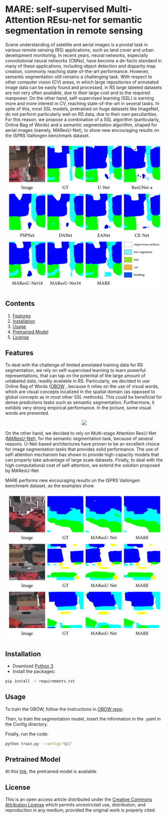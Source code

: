 # MARE: self-supervised Multi-Attention REsu-net for semantic segmentation in remote sensing

Scene understanding of satellite and aerial images is a pivotal task in various remote sensing (RS) applications, such as land cover and urban development monitoring. In recent years, neural networks, especially convolutional neural networks (CNNs), have become a de-facto standard in many of these applications, including object detection and disparity map creation, commonly reaching state-of-the-art performance. However, semantic segmentation still remains a challenging task. With respect to other computer vision (CV) areas, in which large repositories of annotated image data can be easily found and processed, in RS large labeled datasets are not very often available, due to their large cost and to the required manpower. On the other hand, self-supervised learning (SSL) is earning more and more interest in CV, reaching state-of-the-art in several tasks. In spite of this, most SSL models, pretrained on huge datasets like ImageNet, do not perform particularly well on RS data, due to their own peculiarities. For this reason, we propose a combination of a SSL algorithm (particularly, Online Bag of Words) and a semantic segmentation algorithm, shaped for aerial images (namely, MAResU-Net), to show new encouraging results on the ISPRS Vaihingen benchmark dataset.

<div align="center"><img src="images/cfr_mask.png", width="500"></div>

## Contents
1. [Features](#features)
2. [Installation](#installation)
3. [Usage](#usage)
4. [Pretrained Model](#output)
5. [License](#license)
<!-- 6. [Citation](#citation) -->

## Features

To deal with the challenge of limited annotated training data for RS segmentation, we rely on self-supervised learning to learn powerful representations, that can tap on the potential of the large amount of unlabeled data, readily available in RS. 
Particularly, we decided to use Online Bag of Words ([OBOW](https://arxiv.org/abs/2012.11552) , because it relies on the use of visual words, which are visual concepts localized in the spatial domain (as opposed to global concepts as in most other SSL methods). This could be beneficial for dense predictions tasks such as semantic segmentation. Furthermore, it exhibits very strong empirical performance.
In the picture, some visual words are presented.

<div align="center"><img src="images/visual_words.jpg", width="500"></div>

On the other hand, we decided to rely on Multi-stage Attention ResU-Net ([MAResU-Net](https://arxiv.org/abs/2011.14302)), for the semantic segmentation task, because of several reasons. U-Net-based architectures have proven to be an excellent choice for image segmentation tasks that provides solid performance. The use of self-attention mechanism has shown to provide high-capacity models that can properly take advantage of large scale datasets. Finally, to deal with the high computational cost of self-attention, we extend the solution proposed by MAResU-Net

MARE performs new encouraging results on the ISPRS Vaihingen benchmark dataset, as the examples show.

<div align="center"><img src="images/masks.png", width="500"></div>

## Installation

- Download [Python 3](https://www.python.org/)
- Install the packages:
```bash
pip install -r requirements.txt
```

## Usage 

To train the OBOW, follow the instructions in [OBOW repo](https://github.com/valeoai/obow/tree/main/obow).

Then, to train the segmentation model, insert the information in the .yaml in the Config directory.

Finally, run the code:

```bash
python train.py --config="Op1"
```


## Pretrained Model

At this [link](https://drive.google.com/file/d/18Ty0aUDflPjvONNszzo14JI0GjP1Rbed/view?usp=sharing), the pretrained model is available.

## License

This is an open access article distributed under the [Creative Commons Attribution License](https://creativecommons.org/licenses/by/4.0/) which permits unrestricted use, distribution, and reproduction in any medium, provided the original work is properly cited.

<!-- ## Citation

```bash
to do
``` -->
